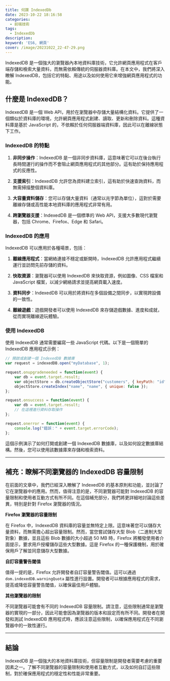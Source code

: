 ```yaml
---
title: 何謂 IndexedDb
date: 2023-10-22 18:16:58
categories: 
  - 前端技術
tags: 
  - IndexedDb
description:
keyword: 'ES6, 網頁'
cover: /image/20231022_22-47-29.png
---
```

IndexedDB 是一個強大的瀏覽器內本地資料庫技術，它允許網頁應用程式在客戶端存儲和檢索大量資料，而無需依賴傳統的伺服器資料庫。在本文中，我們將深入瞭解 IndexedDB，包括它的特點、用途以及如何使用它來增強網頁應用程式的功能。

## 什麼是 IndexedDB？

IndexedDB 是一個 Web API，用於在瀏覽器中存儲大量結構化資料。它提供了一個類似於資料庫的環境，允許網頁應用程式創建、讀取、更新和刪除資料。這種資料庫是基於 JavaScript 的，不依賴於任何伺服器端資料庫，因此可以在離線狀態下工作。

### IndexedDB 的特點

1. **非同步操作**：IndexedDB 是一個非同步資料庫，這意味著它可以在後台執行長時間運行的操作而不會阻止網頁應用程式的其他部分。這有助於保持應用程式的反應性。

2. **支援索引**：IndexedDB 允許您為資料建立索引，這有助於快速查詢資料，而無需掃描整個資料庫。

3. **大容量資料儲存**：您可以存儲大量資料（通常以兆字節為單位），這對於需要離線存儲或高性能本地資料庫的應用程式非常有用。

4. **跨瀏覽器支援**：IndexedDB 是一個標準的 Web API，支援大多數現代瀏覽器，包括 Chrome、Firefox、Edge 和 Safari。

### IndexedDB 的應用

IndexedDB 可以應用於各種場景，包括：

1. **離線應用程式**：當網絡連接不穩定或斷開時，IndexedDB 允許應用程式繼續運行並訪問先前存儲的資料。

2. **快取資源**：瀏覽器可以使用 IndexedDB 來快取資源，例如圖像、CSS 檔案和 JavaScript 檔案，以減少網絡請求並提高網頁載入速度。

3. **資料同步**：IndexedDB 可以用於將資料在多個設備之間同步，以實現跨設備的一致性。

4. **離線遊戲**：遊戲開發者可以使用 IndexedDB 來存儲遊戲數據、進度和成就，從而實現離線遊玩體驗。

### 使用 IndexedDB

使用 IndexedDB 通常需要編寫一些 JavaScript 代碼。以下是一個簡單的 IndexedDB 應用程式示例：

```javascript
// 開啟或創建一個 IndexedDB 數據庫
var request = indexedDB.open("myDatabase", 1);

request.onupgradeneeded = function(event) {
    var db = event.target.result;
    var objectStore = db.createObjectStore("customers", { keyPath: "id" });
    objectStore.createIndex("name", "name", { unique: false });
};

request.onsuccess = function(event) {
    var db = event.target.result;
    // 在這裡進行資料存取操作
};

request.onerror = function(event) {
    console.log("錯誤：" + event.target.errorCode);
};
```

這個示例演示了如何打開或創建一個 IndexedDB 數據庫，以及如何設定數據庫結構。然後，您可以使用該數據庫來存儲和檢索資料。

---

## **補充：瞭解不同瀏覽器的 IndexedDB 容量限制**

在前面的文章中，我們已經深入瞭解了 IndexedDB 的基本原則和功能，並討論了它在瀏覽器中的應用。然而，值得注意的是，不同瀏覽器可能對 IndexedDB 的容量限制和使用者互動方式有所不同。在這個補充部分，我們將更詳細地討論這些差異，特別是針對 Firefox 瀏覽器的情況。

**Firefox 瀏覽器的容量限制**

在 Firefox 中，IndexedDB 資料庫的容量並無特定上限。這意味著您可以儲存大量資料，而無需擔心超出容量限制。然而，當您嘗試儲存大型 Blob（二進制大型對象）數據，並且這些 Blob 數據的大小超過 50 MB 時，Firefox 將觸發使用者介面提示，要求用戶授權儲存這些大型數據。這是 Firefox 的一種保護機制，用於確保用戶了解並同意儲存大型數據。

**自訂容量警告閾值**

值得一提的是，Firefox 允許開發者自訂容量警告閾值。這可以通過 `dom.indexedDB.warningQuota` 屬性進行設置。開發者可以根據應用程式的需求，提高或降低容量警告閾值，以確保最佳用戶體驗。

**其他瀏覽器的限制**

不同瀏覽器可能會有不同的 IndexedDB 容量限制。請注意，這些限制通常是瀏覽器的實現的一部分，因此可能會因為瀏覽器的版本和設定而有所不同。開發者在開發和測試 IndexedDB 應用程式時，應該注意這些限制，以確保應用程式在不同瀏覽器中的一致性運行。


---
## 結論
IndexedDB 是一個強大的本地資料庫技術，但容量限制是開發者需要考慮的重要因素之一。了解不同瀏覽器的容量限制和使用者互動方式，以及如何自訂這些限制，對於確保應用程式的穩定性和性能非常重要。